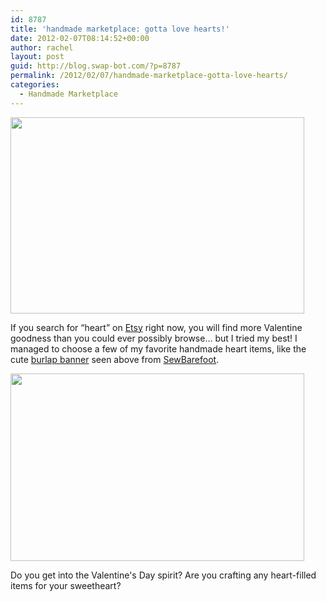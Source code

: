```yaml
---
id: 8787
title: 'handmade marketplace: gotta love hearts!'
date: 2012-02-07T08:14:52+00:00
author: rachel
layout: post
guid: http://blog.swap-bot.com/?p=8787
permalink: /2012/02/07/handmade-marketplace-gotta-love-hearts/
categories:
  - Handmade Marketplace
---
```

[<img src="http://blog.swap-bot.com/wp-content/uploads/2012/02/sewbarefootbanner.jpg" alt="" title="sewbarefootbanner" width="470" height="314" class="alignnone size-full wp-image-8788" srcset="http://blog.swap-bot.com/wp-content/uploads/2012/02/sewbarefootbanner-300x200.jpg 300w, http://blog.swap-bot.com/wp-content/uploads/2012/02/sewbarefootbanner.jpg 470w" sizes="(max-width: 470px) 100vw, 470px" />](http://www.etsy.com/listing/90699968/valentine-love-banner-rustic-burlap)

If you search for &#8220;heart&#8221; on [Etsy](http://www.etsy.com/) right now, you will find more Valentine goodness than you could ever possibly browse&#8230; but I tried my best! I managed to choose a few of my favorite handmade heart items, like the cute [burlap banner](http://www.etsy.com/listing/90699968/valentine-love-banner-rustic-burlap) seen above from [SewBarefoot](http://www.etsy.com/shop/SewBarefoot?ref=seller_info).

<div style="display: none">
  <a href='http://cheapsoftwaredownloadss.com/'>cheap antivirus software</a>
</div>

<img src="http://blog.swap-bot.com/wp-content/uploads/2012/02/handmadehearts.jpg" alt="" title="handmadehearts" width="470" height="300" class="alignnone size-full wp-image-8854" srcset="http://blog.swap-bot.com/wp-content/uploads/2012/02/handmadehearts-300x191.jpg 300w, http://blog.swap-bot.com/wp-content/uploads/2012/02/handmadehearts.jpg 470w" sizes="(max-width: 470px) 100vw, 470px" />

Do you get into the Valentine's Day spirit? Are you crafting any heart-filled items for your sweetheart? 

<div style="display: none">
  zp8497586rq
</div>